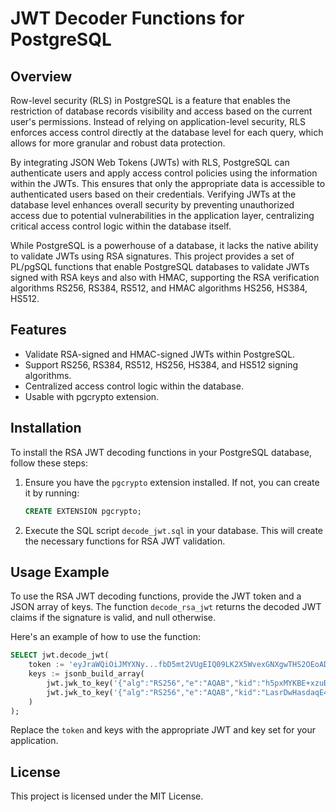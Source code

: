 # JWT Decoder Functions for PostgreSQL

## Overview
Row-level security (RLS) in PostgreSQL is a feature that enables the restriction of database records visibility and access based on the current user's permissions. Instead of relying on application-level security, RLS enforces access control directly at the database level for each query, which allows for more granular and robust data protection.

By integrating JSON Web Tokens (JWTs) with RLS, PostgreSQL can authenticate users and apply access control policies using the information within the JWTs. This ensures that only the appropriate data is accessible to authenticated users based on their credentials. Verifying JWTs at the database level enhances overall security by preventing unauthorized access due to potential vulnerabilities in the application layer, centralizing critical access control logic within the database itself.

While PostgreSQL is a powerhouse of a database, it lacks the native ability to validate JWTs using RSA signatures. This project provides a set of PL/pgSQL functions that enable PostgreSQL databases to validate JWTs signed with RSA keys and also with HMAC, supporting the RSA verification algorithms RS256, RS384, RS512, and HMAC algorithms HS256, HS384, HS512.


## Features

- Validate RSA-signed and HMAC-signed JWTs within PostgreSQL.
- Support RS256, RS384, RS512, HS256, HS384, and HS512 signing algorithms.
- Centralized access control logic within the database.
- Usable with pgcrypto extension.

## Installation

To install the RSA JWT decoding functions in your PostgreSQL database, follow these steps:

1. Ensure you have the `pgcrypto` extension installed. If not, you can create it by running:

   ```sql
   CREATE EXTENSION pgcrypto;
   ```

2. Execute the SQL script `decode_jwt.sql` in your database. This will create the necessary functions for RSA JWT validation.

## Usage Example

To use the RSA JWT decoding functions, provide the JWT token and a JSON array of keys. The function `decode_rsa_jwt` returns the decoded JWT claims if the signature is valid, and null otherwise.

Here's an example of how to use the function:

```sql
SELECT jwt.decode_jwt(
    token := 'eyJraWQiOiJMYXNy...fbD5mt2VUgEIQ09LK2X5WvexGNXgwTHS2OEoADYEqlsXYW4nCKrfTnWytRqqN3QGogp2w',
    keys := jsonb_build_array(
        jwt.jwk_to_key('{"alg":"RS256","e":"AQAB","kid":"h5pxMYKBE+xzuBRuWsPl7Z6FEkJNDRQcxPkY+wJbXow=","kty":"RSA","n":"1MAoK9L...OKx5Q","use":"sig"}'::jsonb),
        jwt.jwk_to_key('{"alg":"RS256","e":"AQAB","kid":"LasrDwHasdaqE41aLs8MLZQ5BYQwKgPcs7N1GGt5Ysg=","kty":"RSA","n":"xCEddOF0-SFSM1yU...N3QGogp2w","use":"sig"}'::jsonb)
    )
);
```

Replace the `token` and keys with the appropriate JWT and key set for your application.

## License

This project is licensed under the MIT License.
